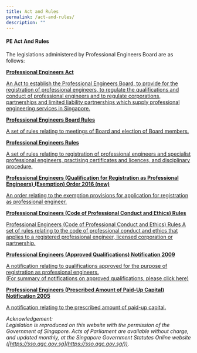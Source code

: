 ```yaml
---
title: Act and Rules
permalink: /act-and-rules/
description: ""
---
```

#### PE Act And Rules

The legislations administered by Professional Engineers Board are as follows:

**[Professional Engineers Act](https://sso.agc.gov.sg/Act/PEA1991)**
    
[An Act to establish the Professional Engineers Board, to provide for the registration of professional engineers, to regulate the qualifications and conduct of professional engineers and to regulate corporations, partnerships and limited liability partnerships which supply professional engineering services in Singapore.](https://sso.agc.gov.sg/Act/PEA1991)

**[Professional Engineers Board Rules](https://sso.agc.gov.sg/SL/PEA1991-R2?DocDate=20051201)**
    
[A set of rules relating to meetings of Board and election of Board members.](https://sso.agc.gov.sg/SL/PEA1991-R2?DocDate=20051201)

**[Professional Engineers Rules](https://sso.agc.gov.sg/SL/PEA1991-R1?DocDate=20180820)**
    
[A set of rules relating to registration of professional engineers and specialist professional engineers, practising certificates and licences, and disciplinary procedure.](https://sso.agc.gov.sg/SL/PEA1991-R1?DocDate=20180820)

**[Professional Engineers (Qualification for Registration as Professional Engineers) (Exemption) Order 2016 (new)](https://sso.agc.gov.sg/SL/PEA1991-S588-2016?DocDate=20161116)**
    
[An order relating to the exemption provisions for application for registration as professional engineer.](https://sso.agc.gov.sg/SL/PEA1991-S588-2016?DocDate=20161116)

**[Professional Engineers (Code of Professional Conduct and Ethics) Rules](https://sso.agc.gov.sg/SL/PEA1991-R3?DocDate=20180112)**
    
[Professional Engineers (Code of Professional Conduct and Ethics) Rules A set of rules relating to the code of professional conduct and ethics that applies to a registered professional engineer, licensed corporation or partnership.](https://sso.agc.gov.sg/SL/PEA1991-R3?DocDate=20180112)

**[Professional Engineers (Approved Qualifications) Notification 2009](https://sso.agc.gov.sg/SL/PEA1991-S653-2009?DocDate=20180112)**
    
[A notification relating to qualifications approved for the purpose of registration as professional engineers.](https://sso.agc.gov.sg/SL/PEA1991-S653-2009?DocDate=20180112) <br>
[(For summary of notifications on approved qualifications, please click here)](/files/Summary%20of%20notification%20on%20approved%20qualifications%202009_2017.pdf)

**[Professional Engineers (Prescribed Amount of Paid-Up Capital) Notification 2005](https://sso.agc.gov.sg/SL/PEA1991-S767-2005?DocDate=20051201)**
    
[A notification relating to the prescribed amount of paid-up capital.](https://sso.agc.gov.sg/SL/PEA1991-S767-2005?DocDate=20051201)
    
_Acknowledgement:  
Legislation is reproduced on this website with the permission of the Government of Singapore. Acts of Parliament are available without charge, and updated monthly, at the Singapore Government Statutes Online website ([https://sso.agc.gov.sg](https://sso.agc.gov.sg/))._